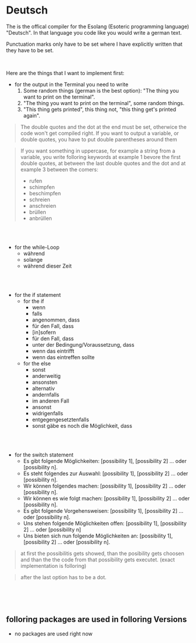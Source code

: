 # Deutsch
The is the offical compiler for the Esolang (Esoteric programming language) "Deutsch". In that language you code like you would write a german text.

Punctuation marks only have to be set where I have explicitly written that they have to be set.

<br>

Here are the things that I want to implement first: <br>

- for the output in the Terminal you need to write 
  1. Some random things (german is the best option): "The thing you want to print on the terminal".
  2. "The thing you want to print on the terminal", some random things.
  3. "This thing gets printed", this thing not, "this thing get's printed again".
 > The double quotes and the dot at the end must be set, otherwice the code won't get compiled right. If you want to output a variable, or double quotes, you have to put double parentheses around them

 > If you want something in uppercase, for example a string from a variable, you write folloring keywords at example 1 bevore the first double quotes, at between the last double quotes and the dot and at example 3 between the comers:
 > - rufen
 > - schimpfen
 > - beschimpfen
 > - schreien
 > - anschreien
 > - brüllen
 > - anbrüllen

<br>
<br>

- for the while-Loop
  - während
  - solange
  - während dieser Zeit


<br>
<br>

- for the if statement
  - for the if
    - wenn
    - falls
    - angenommen, dass
    - für den Fall, dass
    - [in]sofern
    - für den Fall, dass
    - unter der Bedingung/Voraussetzung, dass
    - wenn das eintrifft
    - wenn das eintreffen sollte
  - for the else
    - sonst
    - anderweitig
    - ansonsten
    - alternativ
    - andernfalls
    - im anderen Fall
    - ansonst
    - widrigenfalls
    - entgegengesetztenfalls
    - sonst gäbe es noch die Möglichkeit, dass

<br>
<br>

- for the switch statement
  - Es gibt folgende Möglichkeiten: [possibility 1], [possibility 2] ... oder [possibility n].
  - Es steht folgendes zur Auswahl: [possibility 1], [possibility 2] ... oder [possibility n].
  - Wir können folgendes machen: [possibility 1], [possibility 2] ... oder [possibility n].
  - Wir können es wie folgt machen: [possibility 1], [possibility 2] ... oder [possibility n].
  - Es gibt folgende Vorgehensweisen: [possibility 1], [possibility 2] ... oder [possibility n].
  - Uns stehen folgende Möglichkeiten offen: [possibility 1], [possibility 2] ... oder [possibility n]
  - Uns bieten sich nun folgende Möglichkeiten an: [possibility 1], [possibility 2] ... oder [possibility n].
> at first the possibilitis gets showed, than the posibility gets choosen and than the the code from that possibility gets executet. (exact implementation is folloring)

> after the last option has to be a dot.

<br>
<br>
<br>

## folloring packages are used in folloring Versions
- no packages are used right now

